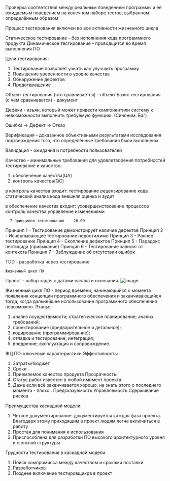 Проверка соответствия между реальным поведением программы и её ожидаемым поведением на конечном наборе тестов, выбранном определённым образом

Процесс тестирования включен во все активности жизненного цикла

Статичесское тестирование - без исполнения кода программного продукта
Динамическое тестирование - проводщится во время выполнения ПО

Цели тестирования:
1. Тестирование позволяет узнать как улучшить программу
2. Повышение уверенности в уровне качества
3. Обнаружение дефектов
4. Предотвращение

Объект тестирования (что сравнивается) - объект
Базис тестирования (с чем сравнивается) - документ

Дефеки - изъян, который может привести компонентили систему к невозможности выполнить требуемую функцию. (Синоним: Баг)

Ошибка -> Дефект -> Отказ

Верификация - доказанное объективными результатами исследования подтверждения того, что определённые требования были выполнены

Валидация - ожидания и потребности пользователей

Качество - минимальные требования для удовлетворения потребностей
тестирование и качество:
1. обеспечение качества(QA)
2. контроль качества(QC)

в контроль качества входит:
тестирование
рецензирование кода
статический анализ кода
внешняя оценка и аудит

в обеспечение качества входит:
усовершенствование процессов
контроль качества
управление изменениями



      7 принципов тестирования    26.09
Принцип 1 - Тестирование демонстрирует наличие дефектов
Принцип 2 - Исчерпывающее тестирование недостижимо
Принцип 3 - Раннее тестирование
Принцип 4 - Скопление дефектов
Принцип 5 - Парадокс пестицида (привыкание)
Принцип 6 - Тестирование зависит от контекста
Принцип 7 - Заблуждение об отсутствии ошибок

TDD - разработка через тестирование

    Жизненный цикл ПО
Проект - набор задач с датами начала и окончания.
![image](https://user-images.githubusercontent.com/97594112/192245854-71bcde4d-301d-402f-81f1-02122f93e61a.png)

Жизненный цикл ПО - период времени, начинающийся с момента появления концепции программного обеспечения и заканчивающийся тогда, когда дальнейшее использование программного обеспечения невозможно.
Этапы:
1) анализ осуществимости; стратегическое планирование; анализ требований;
2) проектирование (предварительное и детальное);
3) кодирование (программирование);
4) отладка и тестирование; интеграция;
5) внедрение; эксплуатация и сопровождение.

ЖЦ ПО: ключевые характеристики
Эффективность:
1) Затраты/бюджет
2) Сроки
3) Приемлемое качество продукта
Прозрачность:
1) Статус работ известен в любой имомент проекта 
2) Даже если всё заканчивается хорошо, не знать этого о последнего момента - плохо..
Предсказуемость
Управляемость
Сдерживание рисков

Преимущества каскадной модели:
1) Четкое документирование: документируется каждая фаза проекта.
Благодаря этому приходящим в проект людям легче включиться в работу
2) Простая для понимания и использования
3) Приспособлена для разработки ПО высокого архитектурного уровня и сложной структуры

Трудности тестирования в каскадной модели
1) Поиск компромисса между качеством и сроками поставки
2) Разработчиков 
3) Позднее включение тестировщикрв в проект




















